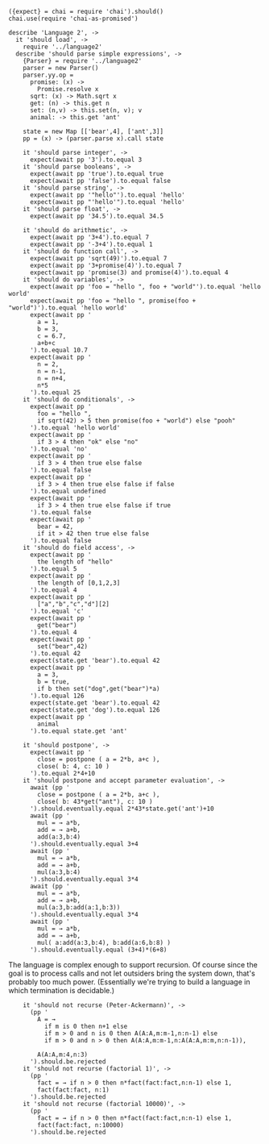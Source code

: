     ({expect} = chai = require 'chai').should()
    chai.use(require 'chai-as-promised')

    describe 'Language 2', ->
      it 'should load', ->
        require '../language2'
      describe 'should parse simple expressions', ->
        {Parser} = require '../language2'
        parser = new Parser()
        parser.yy.op =
          promise: (x) ->
            Promise.resolve x
          sqrt: (x) -> Math.sqrt x
          get: (n) -> this.get n
          set: (n,v) -> this.set(n, v); v
          animal: -> this.get 'ant'

        state = new Map [['bear',4], ['ant',3]]
        pp = (x) -> (parser.parse x).call state

        it 'should parse integer', ->
          expect(await pp '3').to.equal 3
        it 'should parse booleans', ->
          expect(await pp 'true').to.equal true
          expect(await pp 'false').to.equal false
        it 'should parse string', ->
          expect(await pp '"hello"').to.equal 'hello'
          expect(await pp "'hello'").to.equal 'hello'
        it 'should parse float', ->
          expect(await pp '34.5').to.equal 34.5

        it 'should do arithmetic', ->
          expect(await pp '3+4').to.equal 7
          expect(await pp '-3+4').to.equal 1
        it 'should do function call', ->
          expect(await pp 'sqrt(49)').to.equal 7
          expect(await pp '3+promise(4)').to.equal 7
          expect(await pp 'promise(3) and promise(4)').to.equal 4
        it 'should do variables', ->
          expect(await pp 'foo = "hello ", foo + "world"').to.equal 'hello world'
          expect(await pp 'foo = "hello ", promise(foo + "world")').to.equal 'hello world'
          expect(await pp '
            a = 1,
            b = 3,
            c = 6.7,
            a+b+c
          ').to.equal 10.7
          expect(await pp '
            n = 2,
            n = n-1,
            n = n+4,
            n*5
          ').to.equal 25
        it 'should do conditionals', ->
          expect(await pp '
            foo = "hello ",
            if sqrt(42) > 5 then promise(foo + "world") else "pooh"
          ').to.equal 'hello world'
          expect(await pp '
            if 3 > 4 then "ok" else "no"
          ').to.equal 'no'
          expect(await pp '
            if 3 > 4 then true else false
          ').to.equal false
          expect(await pp '
            if 3 > 4 then true else false if false
          ').to.equal undefined
          expect(await pp '
            if 3 > 4 then true else false if true
          ').to.equal false
          expect(await pp '
            bear = 42,
            if it > 42 then true else false
          ').to.equal false
        it 'should do field access', ->
          expect(await pp '
            the length of "hello"
          ').to.equal 5
          expect(await pp '
            the length of [0,1,2,3]
          ').to.equal 4
          expect(await pp '
            ["a","b","c","d"][2]
          ').to.equal 'c'
          expect(await pp '
            get("bear")
          ').to.equal 4
          expect(await pp '
            set("bear",42)
          ').to.equal 42
          expect(state.get 'bear').to.equal 42
          expect(await pp '
            a = 3,
            b = true,
            if b then set("dog",get("bear")*a)
          ').to.equal 126
          expect(state.get 'bear').to.equal 42
          expect(state.get 'dog').to.equal 126
          expect(await pp '
            animal
          ').to.equal state.get 'ant'

        it 'should postpone', ->
          expect(await pp '
            close = postpone ( a = 2*b, a+c ),
            close( b: 4, c: 10 )
          ').to.equal 2*4+10
        it 'should postpone and accept parameter evaluation', ->
          await (pp '
            close = postpone ( a = 2*b, a+c ),
            close( b: 43*get("ant"), c: 10 )
          ').should.eventually.equal 2*43*state.get('ant')+10
          await (pp '
            mul = → a*b,
            add = → a+b,
            add(a:3,b:4)
          ').should.eventually.equal 3+4
          await (pp '
            mul = → a*b,
            add = → a+b,
            mul(a:3,b:4)
          ').should.eventually.equal 3*4
          await (pp '
            mul = → a*b,
            add = → a+b,
            mul(a:3,b:add(a:1,b:3))
          ').should.eventually.equal 3*4
          await (pp '
            mul = → a*b,
            add = → a+b,
            mul( a:add(a:3,b:4), b:add(a:6,b:8) )
          ').should.eventually.equal (3+4)*(6+8)

The language is complex enough to support recursion.
Of course since the goal is to process calls and not let outsiders bring the system down, that's probably too much power.
(Essentially we're trying to build a language in which termination is decidable.)

        it 'should not recurse (Peter-Ackermann)', ->
          (pp '
            A = →
              if m is 0 then n+1 else
              if m > 0 and n is 0 then A(A:A,m:m-1,n:n-1) else
              if m > 0 and n > 0 then A(A:A,m:m-1,n:A(A:A,m:m,n:n-1)),

            A(A:A,m:4,n:3)
          ').should.be.rejected
        it 'should not recurse (factorial 1)', ->
          (pp '
            fact = → if n > 0 then n*fact(fact:fact,n:n-1) else 1,
            fact(fact:fact, n:1)
          ').should.be.rejected
        it 'should not recurse (factorial 10000)', ->
          (pp '
            fact = → if n > 0 then n*fact(fact:fact,n:n-1) else 1,
            fact(fact:fact, n:10000)
          ').should.be.rejected
